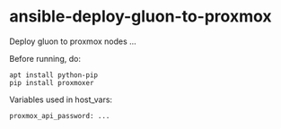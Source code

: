 # ansible-deploy-gluon-to-proxmox

Deploy gluon to proxmox nodes ...

Before running, do:
```
apt install python-pip
pip install proxmoxer
```

Variables used in host_vars:
```
proxmox_api_password: ...
```
